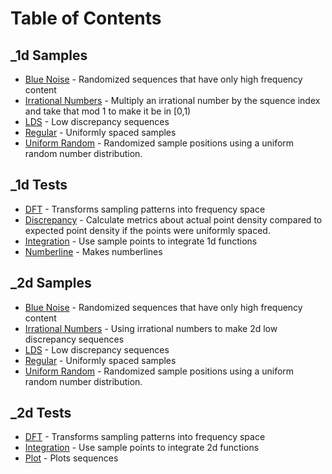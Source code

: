 # Table of Contents

## _1d Samples

 * [Blue Noise](output/_1d/samples/blue_noise/page.md) - Randomized sequences that have only high frequency content  
 * [Irrational Numbers](output/_1d/samples/irrational_numbers/page.md) - Multiply an irrational number by the squence index and take that mod 1 to make it be in [0,1)  
 * [LDS](output/_1d/samples/lds/page.md) - Low discrepancy sequences  
 * [Regular](output/_1d/samples/regular/page.md) - Uniformly spaced samples  
 * [Uniform Random](output/_1d/samples/uniform_random/page.md) - Randomized sample positions using a uniform random number distribution.  
## _1d Tests

 * [DFT](output/_1d/tests/dft/page.md) - Transforms sampling patterns into frequency space  
 * [Discrepancy](output/_1d/tests/discrepancy/page.md) - Calculate metrics about actual point density compared to expected point density if the points were uniformly spaced.  
 * [Integration](output/_1d/tests/integration/page.md) - Use sample points to integrate 1d functions  
 * [Numberline](output/_1d/tests/numberline/page.md) - Makes numberlines  
## _2d Samples

 * [Blue Noise](output/_2d/samples/blue_noise/page.md) - Randomized sequences that have only high frequency content  
 * [Irrational Numbers](output/_2d/samples/irrational_numbers/page.md) - Using irrational numbers to make 2d low discrepancy sequences  
 * [LDS](output/_2d/samples/lds/page.md) - Low discrepancy sequences  
 * [Regular](output/_2d/samples/regular/page.md) - Uniformly spaced samples  
 * [Uniform Random](output/_2d/samples/uniform_random/page.md) - Randomized sample positions using a uniform random number distribution.  
## _2d Tests

 * [DFT](output/_2d/tests/dft/page.md) - Transforms sampling patterns into frequency space  
 * [Integration](output/_2d/tests/integration/page.md) - Use sample points to integrate 2d functions  
 * [Plot](output/_2d/tests/plot/page.md) - Plots sequences  
